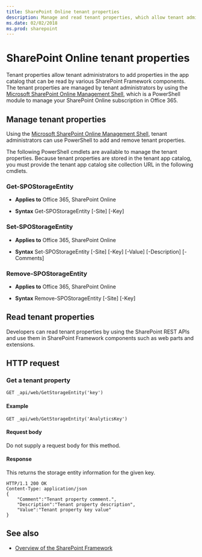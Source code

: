 ```yaml
---
title: SharePoint Online tenant properties
description: Manage and read tenant properties, which allow tenant administrators to add properties in the app catalog that can be read by various SharePoint Framework components.
ms.date: 02/02/2018
ms.prod: sharepoint
---
```


# SharePoint Online tenant properties

Tenant properties allow tenant administrators to add properties in the app catalog that can be read by various SharePoint Framework components. The tenant properties are managed by tenant administrators by using the [Microsoft SharePoint Online Management Shell](https://technet.microsoft.com/en-us/library/fp161372.aspx), which is a PowerShell module to manage your SharePoint Online subscription in Office 365.

## Manage tenant properties

Using the [Microsoft SharePoint Online Management Shell](https://www.microsoft.com/en-us/download/details.aspx?id=35588), tenant administrators can use PowerShell to add and remove tenant properties. 

The following PowerShell cmdlets are available to manage the tenant properties. Because tenant properties are stored in the tenant app catalog, you must provide the tenant app catalog site collection URL in the following cmdlets.

### Get-SPOStorageEntity

- **Applies to** Office 365, SharePoint Online

- **Syntax** Get-SPOStorageEntity [-Site] <AppCatalogSiteURL> [-Key] <String>

### Set-SPOStorageEntity

- **Applies to** Office 365, SharePoint Online

- **Syntax** Set-SPOStorageEntity [-Site] <AppCatalogSiteURL> [-Key] <String> [-Value] <String> [-Description] <String> [-Comments] <String>

### Remove-SPOStorageEntity

- **Applies to** Office 365, SharePoint Online

- **Syntax** Remove-SPOStorageEntity [-Site] <AppCatalogSiteURL> [-Key] <String>


## Read tenant properties

Developers can read tenant properties by using the SharePoint REST APIs and use them in SharePoint Framework components such as web parts and extensions.

## HTTP request

### Get a tenant property

```text
GET _api/web/GetStorageEntity('key')
```

#### Example

```text
GET _api/web/GetStorageEntity('AnalyticsKey')
```

#### Request body

Do not supply a request body for this method.

#### Response

This returns the storage entity information for the given key.

```text
HTTP/1.1 200 OK
Content-Type: application/json
{
    "Comment":"Tenant property comment.",
    "Description":"Tenant property description",
    "Value":"Tenant property key value"
}
```

## See also

- [Overview of the SharePoint Framework](sharepoint-framework-overview.md)